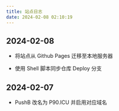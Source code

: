 ```yaml
---
title: 站点日志
date: 2024-02-08 02:10:19
---
```


## 2024-02-08

- 将站点从 Github Pages 迁移至本地服务器

- 使用 Shell 脚本同步仓库 Deploy 分支

## 2024-02-07

- PushB 改名为 P90.ICU 并启用对应域名
